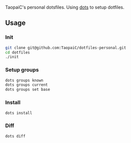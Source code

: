 TaopaiC's personal dotsfiles.
Using [dots](https://github.com/EvanPurkhiser/dots) to setup dotfiles.

## Usage

### Init

```sh
git clone git@github.com:TaopaiC/dotfiles-personal.git
cd dotfiles
./init
```

### Setup groups
```sh
dots groups known
dots groups current
dots groups set base
```

### Install
```sh
dots install
```

### Diff
```sh
dots diff
```
